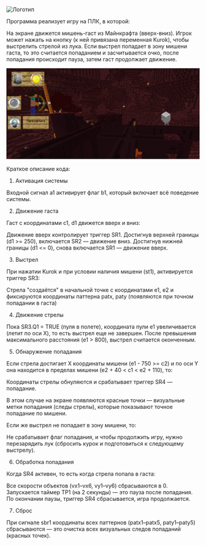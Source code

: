 ![Логотип](https://sun9-49.userapi.com/impf/vUR2BoEqxWBFxlS8bgegod-MgMnWHxT9cvgBVw/7VsKAznEPKc.jpg?size=1920x768&quality=95&crop=0,84,1000,399&sign=88e3cf3f330d2ae90aee2c89301d6698&type=cover_group)

Программа реализует игру на ПЛК, в которой:

На экране движется мишень-гаст из Майнкрафта (вверх-вниз).
Игрок может нажать на кнопку (к ней привязана переменная Kurok), чтобы выстрелить стрелой из лука.
Если выстрел попадает в зону мишени гаста, то это считается попаданием и засчитывается очко, после попадания происходит пауза, затем гаст продолжает движение.

![Игра](game.jpg)


Краткое описание кода:

1. Активация системы

Входной сигнал a1 активирует флаг b1, который включает всё поведение системы.

2. Движение гаста

Гаст с координатами c1, d1 движется вверх и вниз:

  Движение вверх контролирует триггер SR1.
  Достигнув верхней границы (d1 >= 250), включается SR2 — движение вниз.
  Достигнув нижней границы (d1 <= 0), снова включается SR1 — движение вверх.

3. Выстрел

При нажатии Kurok и при условии наличия мишени (st1), активируется триггер SR3:

  Стрела "создаётся" в начальной точке с координатами e1, e2 и фиксируются координаты паттерна patx, paty (появляются при точном попадании в гаста)

4. Движение стрелы

Пока SR3.Q1 = TRUE (пуля в полете), координата пули e1 увеличивается (летит по оси X), то есть выстрел еще не завершен.
После превышения максимального расстояния (e1 > 800), выстрел считается оконченным.

5. Обнаружение попадания

Если стрела достигает X координаты мишени (e1 - 750 >= c2) и по оси Y она находится в пределах мишени (e2 + 40 < c1 < e2 + 110), то:

  Координаты стрелы обнуляются и срабатывает триггер SR4 — попадание.

  В этом случае на экране появляются красные точки — визуальные метки попадания (следы стрелы), которые показывают точное попадание по мишени.

Если же выстрел не попадает в зону мишени, то:

  Не срабатывает флаг попадания, и чтобы продолжить игру, нужно перезарядить лук (сбросить курок и подготовиться к следующему выстрелу).

6. Обработка попадания

Когда SR4 активен, то есть когда стрела попала в гаста:

  Все скорости объектов (vx1–vx6, vy1–vy6) сбрасываются в 0.
  Запускается таймер TP1 (на 2 секунды) — это пауза после попадания.
  По окончании паузы, триггер SR4 сбрасывается, игра продолжается.

7. Сброс

При сигнале sbr1 координаты всех паттернов (patx1–patx5, paty1–paty5) сбрасываются — это очистка всех визуальных следов попаданий (красных точек).
